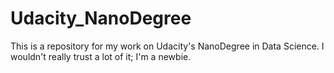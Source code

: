 # Udacity_NanoDegree
This is a repository for my work on Udacity's NanoDegree in Data Science. I wouldn't really trust a lot of it; I'm a newbie. 
